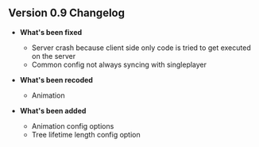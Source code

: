 ## Version 0.9 Changelog
* **What's been fixed**
  * Server crash because client side only code is tried to get executed on the server
  * Common config not always syncing with singleplayer 


* **What's been recoded**
  * Animation


* **What's been added**
  * Animation config options
  * Tree lifetime length config option
